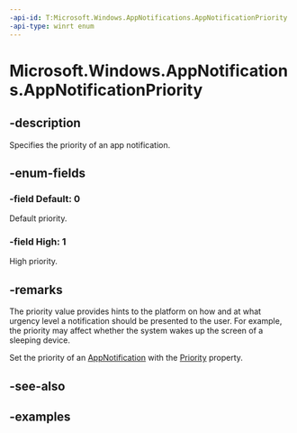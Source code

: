 ```yaml
---
-api-id: T:Microsoft.Windows.AppNotifications.AppNotificationPriority
-api-type: winrt enum
---
```


# Microsoft.Windows.AppNotifications.AppNotificationPriority

<!--
public enum AppNotificationPriority
-->


## -description

Specifies the priority of an app notification.

## -enum-fields

### -field Default: 0

Default priority.

### -field High: 1

High priority.

## -remarks

The priority value provides hints to the platform on how and at what urgency level a notification should be presented to the user. For example, the priority may affect whether the system wakes up the screen of a sleeping device.

Set the priority of an [AppNotification](xref:Microsoft.Windows.AppNotifications.AppNotification) with the [Priority](xref:Microsoft.Windows.AppNotifications.AppNotification.Priority) property.

## -see-also

## -examples


